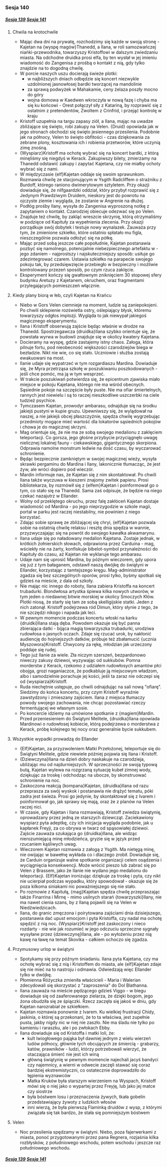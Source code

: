 ### Sesja 140

##### [Sesja 139](#sesja-139) [Sesja 141](#sesja-141)

1. Chwila na krotochwile
   - Mając dwa dni na prywatę, rozchodzimy się każde w swoją stronę - Kajetan na {wyspę magów}Thanedd, a Ilana, w roli samozwańczej niańki-przewodnika, towarzyszy Kristoffowi w dalszym zwiedzaniu miasta. Na odchodne druidka prosi elfa, by ten wysłał w jej imieniu wiadomość do Zangenisa z prośbą o kontakt z nią, gdy tylko znajdzie na to dogodną chwilę.
   - W porcie naszych uszu docierają świeże plotki:
     - w najbliższych dniach odbędzie się koncert niezwykle uzdolnionej jasnowłosej bardki tworzącej na mandolinie
     - za sprawą podwyżek w Mahakamie, ceny żelaza poszły mocno do góry
     - wojna domowa w Kaedwen wkroczyła w nową fazę i chyba ma się ku końcowi - Orest połączył siły z Katariną, by rozprawić się z ostatnim z pretendentów, Zwoltem z Crinfrid, i przejąć kontrolę w kraju
   - Kristoff uzupełnia na targu zapasy ziół, a Ilana, mając na uwadze zbliżające się święto, robi zakupy na Velen. {Druid} opowiada jak w jego stronach obchodzi się święto jesiennego przesilenia. Podobnie jak na północy, Velen to święto obfitości - czas dziękowania za zebrane plony, kosztowania ich i robienia przetworów, które uczynią zimę znośną.
   - {Wyspiarz}Kristoff ma ochotę wybrać się na koncert bardki, z którą minęliśmy się niegdyś w Kerack. Zakupiwszy bilety, zmierzamy na Thanedd odstawić zakupy i zapytać Kajetana, czy nie miałby ochoty wybrać się z nami.
   - W międzyczasie {elf}Kajetan oddaje się swoim sprawunkom. Rozmawia chwilę ze stacjonującym w Ysgith Radcliffem o strażniku z Burdoff, którego raniono dwimerytowym sztyletem. Przy okazji dowiaduje się, że nilfgaardzki oddział, który przybył rozprawić się z Jedynym Prawdziwym Druidem, nieskory jest do powrotu na ojczyste ziemie i wygląda, że zostanie w Angrenie na dłużej.
   - Podłóg prośby Ilany, wysyła do Zangenisa wyproszoną notkę z zapytaniem o kontakt. Czarodziej obiecuje odezwać się po Velen.
   - Znajduje też chwilę, by zakląć wreszcie skrzynię, którą otrzymaliśmy w podzięce od Kapituły za wypełnienia zlecenia. Przy okazji porządkuje swój dobytek i testuje nowy wynalazek. Zauważa przy tym, że zmienione szkiełko, które ostatnio spłatało mu figla, nieszczególnie pozwala odłożyć się na półkę.
   - Mając przed sobą jeszcze całe popołudnie, Kajetan postanawia pozbyć się namolnego, potencjalnie niebezpiecznego artefaktu w - jego zdaniem - najprostszy i najskuteczniejszy sposób: usiłuje go zdezintegrować czarem. Ustawia szkiełko na parapecie swojego pokoju tak, by przedsięwzięcie przebiegło w bezpieczny i możliwie kontrolowany przezeń sposób, po czym rzuca zaklęcie.
   - Eksperyment kończy się gwałtownym zniknięciem 30 stopowej sfery budynku Aretuzy z Kajetanem, okruchem, oraz fragmentami przylegających pomieszczeń włącznie.
2. Kiedy plany biorą w łeb, czyli Kajetan na Krańcu

   - Niebo w Gors Velen ciemnieje na moment, ludzie są zaniepokojeni. Po chwili sklepienie rozświetla ostry, oślepiający błysk, któremu towarzyszy odgłos implozji. Wygląda to jak niewypał jakiegoś magicznego eksperymentu.
   - Ilana i Kristoff obserwują zajście będąc właśnie w drodze na Thanedd. Spostrzegawcza {druidka}Ilana szybko orientuje się, że powstała wyrwa w budowli znajduje się w okolicy kwatery Kajetana.
   - Docieramy na wyspę, gdzie zastajemy istny chaos. Załoga, która pilnuje fortu, pod nieobecność większości czarodziejów biega w bezładzie. Nikt nie wie, co się stało. Uczniowie i służba zostają ewakuowani na most.
   - Ilanie udaje się wypatrzeć w tym rozgardiaszu Mardina. Dowiaduje się, że Myra przetrząsa szkołę w poszukiwaniu poszkodowanych - jeśli chce pomóc, ma ją w tym wesprzeć.
   - W trakcie poszukiwań potwierdza się, że epicentrum zjawiska miało miejsce w pokoju Kajetana, którego nie ma wśród obecnych. Sąsiednie pokoje na szczęście były puste. Nie ma ofiar śmiertelnych, rannych jest niewielu i są to raczej nieszkodliwe uszczerbki na ciele tudzież psychice.
   - Tymczasem Kajetan, prowodyr ambarasu, odnajduje się na środku jakiejś pustyni w kupie gruzu. Upewniwszy się, że wylądował na naszej, a nie jakiejś obcej płaszczyźnie, spędza chwilę wygrzebując przedmioty mogące mieć wartość dla lokatorów sąsiednich pokojów i chowa je do magicznej skrzyni.
   - Mag orientuje się, że nie ma ze sobą swojego medalionu z zaklęciem teleportacji. Co gorsza, jego głośne przybycie przyciągnęło uwagę nielicznej lokalnej fauny - ciekawskiego, gigantycznego skorpiona. Odprawia namolne monstrum ledwie na dość czasu, by wyczarować schronienie.
   - Będąc bezpiecznie zamkniętym w swojej magicznej wieży, wysyła skrawki pergaminu do Mardina i Ilany, lakonicznie tłumacząc, że jest żyw, ale wróci dopiero pod wieczór.
   - Mardin informuje nas, że Kajetan się z nim skontaktował. Po chwili Ilana także wyczuwa w kieszeni znajomy zwitek papieru. Prosi bibliotekarza, by rozmówił się z {elfem}Kajetan i poinformował go o tym, co stało się na Thanedd. Sama zaś odpisuje, że będzie na niego czekać nazajutrz w Ellander.
   - Wolny od przeklętego okruchu, przez falę zakłóceń Kajetan dostaje wiadomość od Mardina - po jego nieprzygodzie w szkole magii, portal w parku jest raczej niestabilny, nie powinien z niego korzystać.
   - Zdając sobie sprawę ze zbliżającej się chryi, {elf}Kajetan pozwala sobie na ostatnią chwilę relaksu i resztę dnia spędza w wannie, przyzwyczajając się na powrót do swojego kawałka akwamarynu.
   - Ilana udaje się po naładowany medalion Kajetana. Zostaje jednak, w krótkich żołnierskich słowach, odprawiona przez Carduina - mag, wściekły nie na żarty, konfiskuje bibelot-symbol przynależności do Kapituły do czasu, aż Kajetan nie wyklaruje tego ambarasu.
   - Udaje nam się uprosić Mardina, by późnym wieczorem, gdy upora się już z tym bałaganem, odstawił naszą dwójkę do świątyni w Ellander, korzystając z tamtejszego kręgu. Mag-administrator zgadza się bez szczególnych oporów, prosi tylko, byśmy spotkali się gdzieś na mieście, z dala od szkoły.
   - Nie mając nic innego do roboty, Ilana zabiera Kristoffa na koncert trubadurki. Blondwłosa artystka śpiewa kilka nowych utworów, w tym jeden o niedawnej bitwie morskiej w okolicy Smoczych Kłów. Plotki niosą, że starły się tam ze sobą skelligijskie statki. Jeden z nich zatonął. Kristoff podejrzewa ród Dimun, który słynie z tego, że nie szczędzi nikogo i napada jak leci.
   - W pewnym momencie podczas koncertu włoski na karku {druidki}Ilana stają dęba. Powodem okazuje się być panna zbierająca datki - bijąca magią towarzyszka trubadurki, urodziwa rudowłosa o jasnych oczach. Zdaje się rzucać urok, by nakłonić audiencję do hojniejszych datków, próbuje też zbałamucić {ucznia Myszowora}Kristoff. Chwycony za rękę, młodzian jak urzeczony poddaje się rudej.
   - Tego już Ilanie za wiele. Zła niczym szerszeń, bezpardonowo niweczy zakusy dziewoi, wyzywając od sukkubów. Pomna morderstw z Kerack, rzekomo z udziałem rudowłosych amantów płci obojga, grozi naganiaczce, że podkabluje ją miejscowym władzom, albo i samodzielnie porachuje jej kości, jeśli ta zaraz nie odczepi się od {wyspiarza}Kristoff.
   - Ruda niechętnie ustępuje, po chwili odnajdując na sali nową "ofiarę". Siedzimy do końca koncertu, przy czym Kristoff wyraźnie zawstydzony i zmieszany zajściem. Ilana z miejsca tłumaczy powody swojego zachowania, nie chcąc pozostawiać rzeczy fermentującej we własnym sosie.
   - Po koncercie idziemy na umówione spotkanie z {magiem}Mardin. Przed przeniesieniem do Świątyni Melitele, {druidka}Ilana opowiada Mardinowi o rudowłosej kobiecie, którą podejrzewa o morderstwa z Kerack, próbę kolejnego tej nocy oraz generalnie bycie sukkubem.

3. Wszystkie wypadki prowadzą do Ellander

   - {Elf}Kajetan, za przyzwoleniem Matki Przełożonej, teleportuje się do Świątyni Melitele, gdzie niewiele później pojawia się Ilana i Kristoff.
   - {Dziewczyna}Ilana na dzień dobry naskakuje na czarodzieja, ubliżając mu od najdurniejszych. W sprzeczności ze swoją typową butą, Kajetan wylewa na rozgrzaną sytuację kubeł zimnej wody, dziękując za troskę i odchodząc na ubocze, by skonstruować schronienie na noc.
   - Zaskoczona reakcją {kompana}Kajetan, {druidka}Ilana od razu przeprasza za swój wyskok i postanawia nie drążyć tematu, póki zadra jest świeża. Prosi go jedynie, by skontaktował się z Ivarem i poinformował go, jak sprawy się mają, oraz że z planów na Velen raczej nici.
   - W czasie, gdy Kajetan i Ilana rozmawiają, Kristoff zwiedza świątynię, oprowadzany przez jedną ze starszych dziewcząt. Zaciekawiony wyspiarz pyta adeptkę, czy ich inicjacja wygląda podobnie, jak u kapłanek Freyji, za co obrywa w twarz od spąsowiałej dziewoi. Zajście zauważa szukająca go {druidka}Ilana, ale widząc nierozumiejącą minę młodzieńca, gryzie się w język przed rzucaniem kąśliwych uwag.
   - Wieczorem Kajetan rozmawia z załogą z Ysgith. Ma nietęgą minę, nie owijając w bawełnę wykłada co i dlaczego zrobił. Dowiaduje się, że Carduin organizuje walne spotkanie organizacji celem osądzenia i wyciągnięcia konsekwencji. Może wrócić pieszo lub zabrać się po Velen z Brassem, jako że Ilanie nie wydano jego medalionu do teleportacji. {Elf}Kajetan ironizując dziękuje za troskę i pyta, czy nikt nie ucierpiał podczas wypadku, który spowodował - okazuje się że poza kilkoma siniakami nic poważniejszego się nie stało.
   - Po rozmowie z Kapitułą, {mag}Kajetan spędza chwilę przepraszając także Finarrina i Mirnę - mimo usilnych starań {towarzyszki}Ilany, nie ma nawet cienia szans, by z Ilaną pojawili się na Velen w Niedźwiedzicach.
   - Ilana, do granic zmęczona i poirytowana zajściami dnia dzisiejszego, postanawia dać upust emocjom i pyta Kristoffa, czy nadal ma ochotę spędzić z nią noc. {Wyspiarz}Kristoff jest zaskoczony i nieco rozdarty - nie wie jak rozumieć w jego odczuciu sprzeczne sygnały wysyłane przez {dziewczynę}Ilana, ale - po wyłożeniu przez nią kawę na ławę na temat Skovika - całkiem ochoczo się zgadza.

4. Przymusowy urlop w świątyni
   - Spotykamy się przy późnym śniadaniu. Ilana pyta Kajetana, czy ma ochotę wybrać się z nią i Kristoffem do miasta, ale {elf}Kajetan zdaje się nie mieć na to nastroju i odmawia. Odwiedzają więc Ellander tylko w dwójkę.
   - Płomienna Różyczka zmieniła właścicieli - Maria i Walerian zdecydowali się skorzystać z "zaproszenia" do Dol Blathanna.
   - Ilana zauważa na mieście pędzącego gdzieś Viggo - w biegu dowiaduje się od zaaferowanego zielarza, że dzięki bogom, jego żona obudziła się ze śpiączki. Rzecz zaczęła się jakoś w dniu, gdy Kajetan narozrabiał ze szkiełkiem.
   - Kajetan rozmawia ponownie z Ivarem. Ku wielkiej frustracji Chidy, jaskinia, o której są przekonani, że to ta właściwa, jest zupełnie pusta, jakby nigdy nic w niej nie zaszło. Nie ma śladu nie tylko po kamieniu i raraszku, ale i po zwłokach Ebby.
   - Ilana dowiaduje się od Kristoffa i matki Ioli, że:
     - kult lwiogłowego pająka był dawniej jednym z wielu wierzeń ludów północy, głównie tych obcujących ze śmiercią - grabarzy, katów, prawników - ludzi, którzy potrzebowali wierzyć, że otaczająca śmierć nie jest ich winą
     - główną świątynię w pewnym momencie najechali jacyś bandyci czy najemnicy, a wierni w odwecie zaczęli stawać się coraz bardziej ekstremistyczni, co ostatecznie doprowadziło do tępienia wyznawców
     - Matka Kruków była starszym wierzeniem na Wyspach, Kristoff mówi się o niej jako o wypartej przez Freyję, lub jako jej matce czy siostrze
     - była bóstwem losu i przeznaczenia żywych, tkała gobelin przedstawiający żywoty z ludzkich włosów
     - inni wierzą, że była pierwszą Flaminką druidów z wysp, z którymi związała się tak bardzo, że stała się pomniejszym bóstwem
5. Velen
   - Noc przesilenia spędzamy w świątyni. Niebo, poza fajerwerkami z miasta, ponoć przygotowanymi przez pana Regnera, rozjaśnia kilka rozbłysków, z południowego wschodu, potem wschodu i jeszcze raz południowego wschodu.

##### [Sesja 139](#sesja-139) [Sesja 141](#sesja-141)
